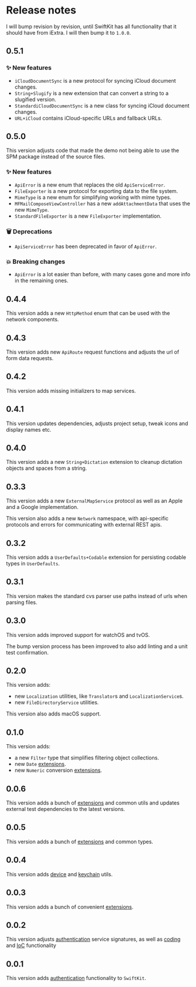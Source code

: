 # Release notes

I will bump revision by revision, until SwiftKit has all functionality that it should have from iExtra. I will then bump it to `1.0.0`.


## 0.5.1

### ✨ New features

* `iCloudDocumentSync` is a new protocol for syncing iCloud document changes. 
* `String+Slugify` is a new extension that can convert a string to a slugified version.
* `StandardiCloudDocumentSync` is a new class for syncing iCloud document changes.
* `URL+iCloud` contains iCloud-specific URLs and fallback URLs.



## 0.5.0

This version adjusts code that made the demo not being able to use the SPM package instead of the source files.

### ✨ New features

* `ApiError` is a new enum that replaces the old `ApiServiceError`.
* `FileExporter` is a new protocol for exporting data to the file system.
* `MimeType` is a new enum for simplifying working with mime types.
* `MFMailComposeViewController` has a new `addAttachmentData` that uses the new `MimeType`.
* `StandardFileExporter` is a new `FileExporter` implementation.

### 🗑 Deprecations

* `ApiServiceError` has been deprecated in favor of `ApiError`.

### 💥 Breaking changes

* `ApiError` is a lot easier than before, with many cases gone and more info in the remaining ones.



## 0.4.4

This version adds a new `HttpMethod` enum that can be used with the network components.



## 0.4.3

This version adds new `ApiRoute` request functions and adjusts the url of form data requests.



## 0.4.2

This version adds missing initializers to map services.



## 0.4.1

This version updates dependencies, adjusts project setup, tweak icons and display names etc.



## 0.4.0

This version adds a new `String+Dictation` extension to cleanup dictation objects and spaces from a string.



## 0.3.3

This version adds a new `ExternalMapService` protocol as well as an Apple and a Google implementation.

This version also adds a new `Network` namespace, with api-specific protocols and errors for communicating with external REST apis.



## 0.3.2

This version adds a `UserDefaults+Codable` extension for persisting codable types in `UserDefaults`.



## 0.3.1

This version makes the standard cvs parser use paths instead of urls when parsing files.



## 0.3.0

This version adds improved support for watchOS and tvOS.

The bump version process has been improved to also add linting and a unit test confirmation.



## 0.2.0

This version adds:

* new `Localization` utilities, like `Translator`s and `LocalizationService`s.
* new `FileDirectoryService` utilities.

This version also adds macOS support.



## 0.1.0

This version adds:

* a new `Filter` type that simplifies filtering object collections.
* new `Date` [extensions][Extensions].
* new `Numeric` conversion [extensions][Extensions].



## 0.0.6

This version adds a bunch of [extensions][Extensions] and common utils and updates external test dependencies to the latest versions.



## 0.0.5

This version adds a bunch of [extensions][Extensions] and common types.



## 0.0.4

This version adds [device][Device] and [keychain][Keychain] utils.



## 0.0.3

This version adds a bunch of convenient [extensions][Extensions]. 



## 0.0.2

This version adjusts [authentication][Authentication] service signatures, as well as [coding][Coding] and [IoC][IoC] functionality  



## 0.0.1

This version adds [authentication][Authentication] functionality to `SwiftKit`.


[Authentication]: Readmes/Authentication.md
[Coding]: Readmes/Coding.md 
[Device]: Readmes/Device.md
[Extensions]: Readmes/Extensions.md
[IoC]: Readmes/IoC.md
[Keychain]: Readmes/Keychain.md
